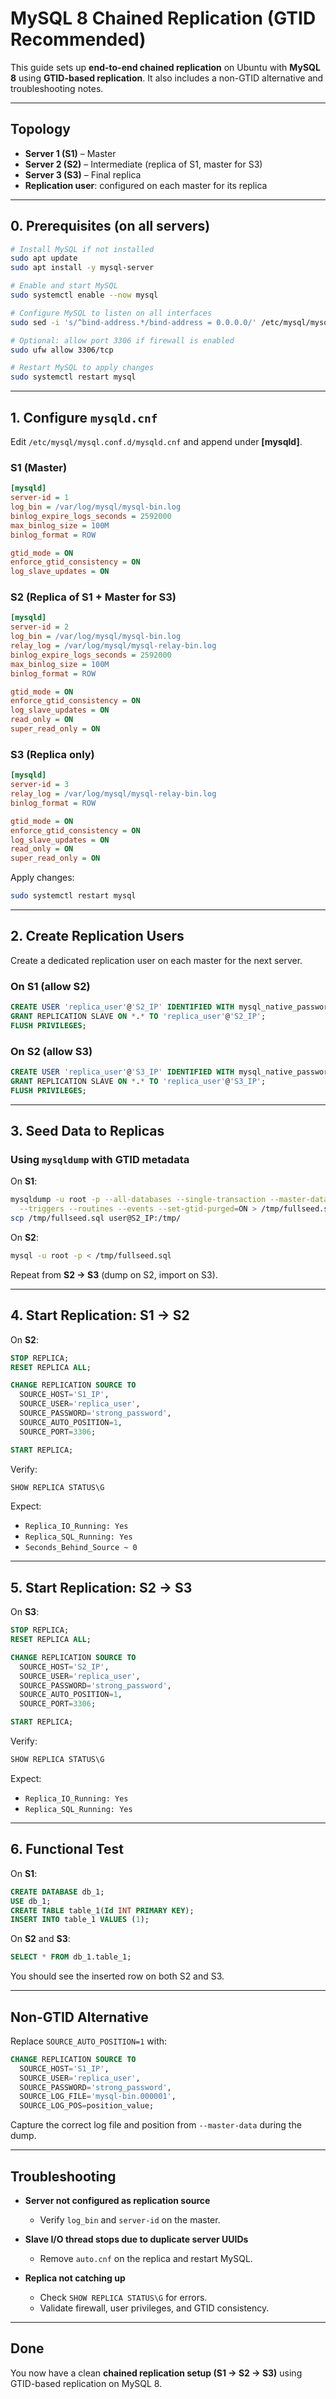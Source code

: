 # MySQL 8 Chained Replication (GTID Recommended)

This guide sets up **end-to-end chained replication** on Ubuntu with **MySQL 8** using **GTID-based replication**. It also includes a non-GTID alternative and troubleshooting notes.

---

## Topology

* **Server 1 (S1)** – Master
* **Server 2 (S2)** – Intermediate (replica of S1, master for S3)
* **Server 3 (S3)** – Final replica
* **Replication user**: configured on each master for its replica

---

## 0. Prerequisites (on all servers)

```bash
# Install MySQL if not installed
sudo apt update
sudo apt install -y mysql-server

# Enable and start MySQL
sudo systemctl enable --now mysql

# Configure MySQL to listen on all interfaces
sudo sed -i 's/^bind-address.*/bind-address = 0.0.0.0/' /etc/mysql/mysql.conf.d/mysqld.cnf

# Optional: allow port 3306 if firewall is enabled
sudo ufw allow 3306/tcp

# Restart MySQL to apply changes
sudo systemctl restart mysql
```

---

## 1. Configure `mysqld.cnf`

Edit `/etc/mysql/mysql.conf.d/mysqld.cnf` and append under **\[mysqld]**.

### S1 (Master)

```ini
[mysqld]
server-id = 1
log_bin = /var/log/mysql/mysql-bin.log
binlog_expire_logs_seconds = 2592000
max_binlog_size = 100M
binlog_format = ROW

gtid_mode = ON
enforce_gtid_consistency = ON
log_slave_updates = ON
```

### S2 (Replica of S1 + Master for S3)

```ini
[mysqld]
server-id = 2
log_bin = /var/log/mysql/mysql-bin.log
relay_log = /var/log/mysql/mysql-relay-bin.log
binlog_expire_logs_seconds = 2592000
max_binlog_size = 100M
binlog_format = ROW

gtid_mode = ON
enforce_gtid_consistency = ON
log_slave_updates = ON
read_only = ON
super_read_only = ON
```

### S3 (Replica only)

```ini
[mysqld]
server-id = 3
relay_log = /var/log/mysql/mysql-relay-bin.log
binlog_format = ROW

gtid_mode = ON
enforce_gtid_consistency = ON
log_slave_updates = ON
read_only = ON
super_read_only = ON
```

Apply changes:

```bash
sudo systemctl restart mysql
```

---

## 2. Create Replication Users

Create a dedicated replication user on each master for the next server.

### On S1 (allow S2)

```sql
CREATE USER 'replica_user'@'S2_IP' IDENTIFIED WITH mysql_native_password BY 'strong_password';
GRANT REPLICATION SLAVE ON *.* TO 'replica_user'@'S2_IP';
FLUSH PRIVILEGES;
```

### On S2 (allow S3)

```sql
CREATE USER 'replica_user'@'S3_IP' IDENTIFIED WITH mysql_native_password BY 'strong_password';
GRANT REPLICATION SLAVE ON *.* TO 'replica_user'@'S3_IP';
FLUSH PRIVILEGES;
```

---

## 3. Seed Data to Replicas

### Using `mysqldump` with GTID metadata

On **S1**:

```bash
mysqldump -u root -p --all-databases --single-transaction --master-data=2 \
  --triggers --routines --events --set-gtid-purged=ON > /tmp/fullseed.sql
scp /tmp/fullseed.sql user@S2_IP:/tmp/
```

On **S2**:

```bash
mysql -u root -p < /tmp/fullseed.sql
```

Repeat from **S2 → S3** (dump on S2, import on S3).

---

## 4. Start Replication: S1 → S2

On **S2**:

```sql
STOP REPLICA;
RESET REPLICA ALL;

CHANGE REPLICATION SOURCE TO
  SOURCE_HOST='S1_IP',
  SOURCE_USER='replica_user',
  SOURCE_PASSWORD='strong_password',
  SOURCE_AUTO_POSITION=1,
  SOURCE_PORT=3306;

START REPLICA;
```

Verify:

```sql
SHOW REPLICA STATUS\G
```

Expect:

* `Replica_IO_Running: Yes`
* `Replica_SQL_Running: Yes`
* `Seconds_Behind_Source ~ 0`

---

## 5. Start Replication: S2 → S3

On **S3**:

```sql
STOP REPLICA;
RESET REPLICA ALL;

CHANGE REPLICATION SOURCE TO
  SOURCE_HOST='S2_IP',
  SOURCE_USER='replica_user',
  SOURCE_PASSWORD='strong_password',
  SOURCE_AUTO_POSITION=1,
  SOURCE_PORT=3306;

START REPLICA;
```

Verify:

```sql
SHOW REPLICA STATUS\G
```

Expect:

* `Replica_IO_Running: Yes`
* `Replica_SQL_Running: Yes`

---

## 6. Functional Test

On **S1**:

```sql
CREATE DATABASE db_1;
USE db_1;
CREATE TABLE table_1(Id INT PRIMARY KEY);
INSERT INTO table_1 VALUES (1);
```

On **S2** and **S3**:

```sql
SELECT * FROM db_1.table_1;
```

You should see the inserted row on both S2 and S3.

---

## Non-GTID Alternative

Replace `SOURCE_AUTO_POSITION=1` with:

```sql
CHANGE REPLICATION SOURCE TO
  SOURCE_HOST='S1_IP',
  SOURCE_USER='replica_user',
  SOURCE_PASSWORD='strong_password',
  SOURCE_LOG_FILE='mysql-bin.000001',
  SOURCE_LOG_POS=position_value;
```

Capture the correct log file and position from `--master-data` during the dump.

---

## Troubleshooting

* **Server not configured as replication source**

  * Verify `log_bin` and `server-id` on the master.

* **Slave I/O thread stops due to duplicate server UUIDs**

  * Remove `auto.cnf` on the replica and restart MySQL.

* **Replica not catching up**

  * Check `SHOW REPLICA STATUS\G` for errors.
  * Validate firewall, user privileges, and GTID consistency.

---

## Done

You now have a clean **chained replication setup (S1 → S2 → S3)** using GTID-based replication on MySQL 8.
